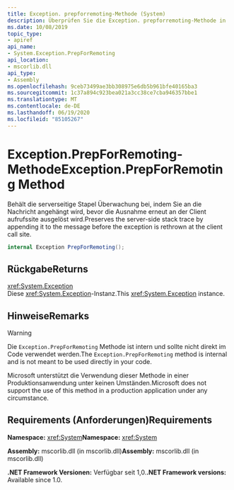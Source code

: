 ```yaml
---
title: Exception. prepforremoting-Methode (System)
description: Überprüfen Sie die Exception. prepforremoting-Methode in .net. Die-Methode fügt der Nachricht die serverseitige Stapel Überwachung hinzu, bevor die Ausnahme erneut auf dem Client ausgelöst wird.
ms.date: 10/08/2019
topic_type:
- apiref
api_name:
- System.Exception.PrepForRemoting
api_location:
- mscorlib.dll
api_type:
- Assembly
ms.openlocfilehash: 9ceb73499ae3bb308975e6db5b961bfe40165ba3
ms.sourcegitcommit: 1c37a894c923bea021a3cc38ce7cba946357bbe1
ms.translationtype: MT
ms.contentlocale: de-DE
ms.lasthandoff: 06/19/2020
ms.locfileid: "85105267"
---
```

# <a name="exceptionprepforremoting-method"></a><span data-ttu-id="96d3e-104">Exception.PrepForRemoting-Methode</span><span class="sxs-lookup"><span data-stu-id="96d3e-104">Exception.PrepForRemoting Method</span></span>

<span data-ttu-id="96d3e-105">Behält die serverseitige Stapel Überwachung bei, indem Sie an die Nachricht angehängt wird, bevor die Ausnahme erneut an der Client aufrufssite ausgelöst wird.</span><span class="sxs-lookup"><span data-stu-id="96d3e-105">Preserves the server-side stack trace by appending it to the message before the exception is rethrown at the client call site.</span></span>

```csharp
internal Exception PrepForRemoting();
```

## <a name="returns"></a><span data-ttu-id="96d3e-106">Rückgabe</span><span class="sxs-lookup"><span data-stu-id="96d3e-106">Returns</span></span>

<xref:System.Exception>  
<span data-ttu-id="96d3e-107">Diese <xref:System.Exception>-Instanz.</span><span class="sxs-lookup"><span data-stu-id="96d3e-107">This <xref:System.Exception> instance.</span></span>

## <a name="remarks"></a><span data-ttu-id="96d3e-108">Hinweise</span><span class="sxs-lookup"><span data-stu-id="96d3e-108">Remarks</span></span>

> [!WARNING]
> <span data-ttu-id="96d3e-109">Die `Exception.PrepForRemoting` Methode ist intern und sollte nicht direkt im Code verwendet werden.</span><span class="sxs-lookup"><span data-stu-id="96d3e-109">The `Exception.PrepForRemoting` method is internal and is not meant to be used directly in your code.</span></span>
>
> <span data-ttu-id="96d3e-110">Microsoft unterstützt die Verwendung dieser Methode in einer Produktionsanwendung unter keinen Umständen.</span><span class="sxs-lookup"><span data-stu-id="96d3e-110">Microsoft does not support the use of this method in a production application under any circumstance.</span></span>

## <a name="requirements"></a><span data-ttu-id="96d3e-111">Requirements (Anforderungen)</span><span class="sxs-lookup"><span data-stu-id="96d3e-111">Requirements</span></span>

<span data-ttu-id="96d3e-112">**Namespace:** <xref:System></span><span class="sxs-lookup"><span data-stu-id="96d3e-112">**Namespace:** <xref:System></span></span>

<span data-ttu-id="96d3e-113">**Assembly:** mscorlib.dll (in mscorlib.dll)</span><span class="sxs-lookup"><span data-stu-id="96d3e-113">**Assembly:** mscorlib.dll (in mscorlib.dll)</span></span>

<span data-ttu-id="96d3e-114">**.NET Framework Versionen:** Verfügbar seit 1,0.</span><span class="sxs-lookup"><span data-stu-id="96d3e-114">**.NET Framework versions:** Available since 1.0.</span></span>
